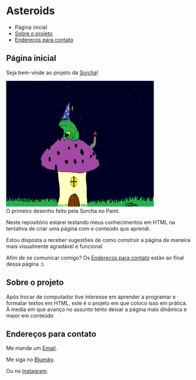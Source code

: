 <h1>Asteroids</h1>
<!DOCTYPE html>
<html lang="en-US">
 <head>
  <meta charset="utf-8">
  <meta name="viewport" content="widht=device-width">
 </head>
  <body>
  <ul>
  <li>Página inicial</li>
  <li><a href="#Projects">Sobre o projeto</a></li>
  <li><a href="#Contacts">Endereços para contato</a></li>
  </ul>
   
   <h2 id="Homepage">Página inicial</h2>
<p>Seja bem-vinde ao projeto da <a href="https://github.com/Silky-number8">Sorcha</a>!</p>
 <figure></figure>
    <img
    src="Images/Wizard.png"
    title="This one is a wizard"
    alt="Um desenho de um sapo feiticeiro encima de uma casinha de cogumelo"
    width="400"
    height="341"/>
    <figcaption>O primeiro desenho feito pela Sorcha no Paint.</figcaption>
    </figure>
    
   <p>Neste repositório estarei testando meus conhecimentos em HTML na tentativa de criar uma página com o conteúdo que aprendi.</p>
   <p>Estou disposta a receber sugestões de como construir a página de maneira mais visualmente agradável e funcional</p>
   <p>Afim de se comunicar comigo? Os <a href="#Contacts">Endereços para  contato</a> estão ao final dessa página :).</p>
   
   <h2 id="Projects">Sobre o projeto</h2>
   <p>Após trocar de computador tive interesse em aprender a programar e formatar textos em HTML, este é o projeto em que coloco isso em prática. À media em que avanço no assunto tento deixar a página mais dinâmica e maior em conteúdo</p>
   
   <h2 id="Contacts">Endereços para contato</h2>
   <p>Me mande um <a href="mailto:sorchagalera@gmail.com">Email</a>.</p>
   <p>Me siga no <a href="https://Bsky.app/profile/sgmushroom.bsky.social">Bluesky</a>.</p>
   <p>Ou no <a href="https://www.Instagram.com/sorchagalera660/">Instagram</a>.</p>
  </body>
</html>

